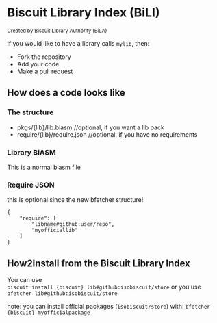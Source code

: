 # Biscuit Library Index (BiLI)
 <small>Created by Biscuit Library Authority (BiLA)</small>


If you would like to have a library calls `mylib`, then:
 - Fork the repository
 - Add your code
 - Make a pull request

## How does a code looks like

### The structure
 - pkgs/{lib}/lib.biasm //optional, if you want a lib pack
 - require/{lib}/require.json //optional, if you have no requirements

### Library BiASM
This is a normal biasm file

### Require JSON
this is optional since the new bfetcher structure!
```
{
    "require": [
        "libname#github:user/repo",
        "myofficiallib"
    ]    
}
```

## How2Install from the Biscuit Library Index
You can use \
`biscuit install {biscuit} lib#github:isobiscuit/store` or you use `bfetcher lib#github:isobiscuit/store`

note: you can install official packages (`isobiscuit/store`) with:
`bfetcher {biscuit} myofficialpackage`

